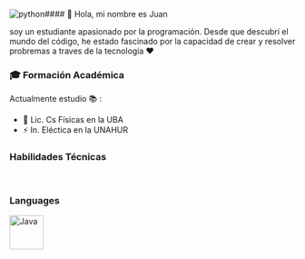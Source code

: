 ![python](https://github.com/user-attachments/assets/fb29a6f0-ad69-40d0-97de-fbe67c22dd10)#### :star2: Hola, mi nombre es Juan

soy un estudiante apasionado por la programación. Desde que descubrí el mundo del código, he estado fascinado por la capacidad de crear y resolver
probremas a traves de la tecnología :heart:

### :mortar_board: Formación Académica

Actualmente estudio :books: :
- :satellite: Lic. Cs Físicas en la UBA
- :zap: In. Eléctica en la UNAHUR 

### Habilidades Técnicas

<!-- Languages -->
  </br>
  <h3>Languages</h3>
  <img
    src="file:///C:/Users/fuang/Downloads/python.svg"
    width="60px"
    alt="Java">
    &nbsp;&nbsp;&nbsp;&nbsp;














